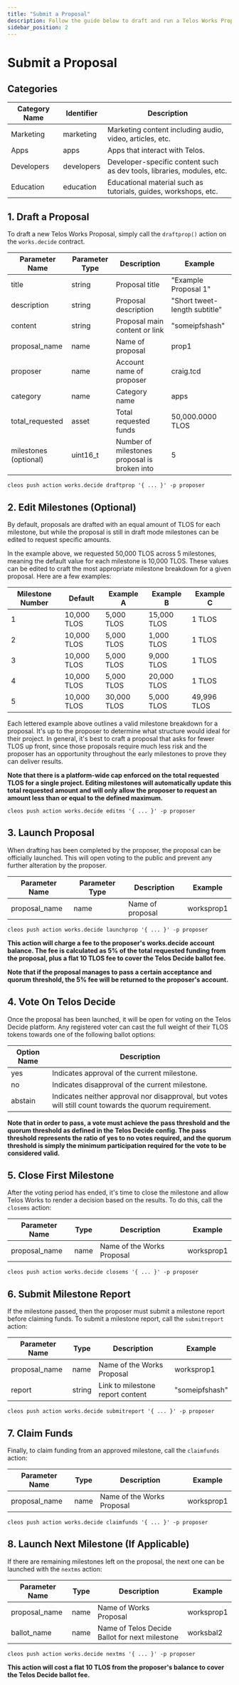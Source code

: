 ```yaml
---
title: "Submit a Proposal"
description: Follow the guide below to draft and run a Telos Works Proposal
sidebar_position: 2
---
```


# Submit a Proposal

## Categories

| Category Name | Identifier | Description                                                            |
| ------------- | ---------- | ---------------------------------------------------------------------- |
| Marketing     | marketing  | Marketing content including audio, video, articles, etc.               |
| Apps          | apps       | Apps that interact with Telos.                                         |
| Developers    | developers | Developer-specific content such as dev tools, libraries, modules, etc. |
| Education     | education  | Educational material such as tutorials, guides, workshops, etc.        |

## 1. Draft a Proposal

To draft a new Telos Works Proposal, simply call the `draftprop()` action on the `works.decide` contract.

| Parameter Name        | Parameter Type | Description                                  | Example                       |
| --------------------- | -------------- | -------------------------------------------- | ----------------------------- |
| title                 | string         | Proposal title                               | "Example Proposal 1"          |
| description           | string         | Proposal description                         | "Short tweet-length subtitle" |
| content               | string         | Proposal main content or link                | "someipfshash"                |
| proposal\_name        | name           | Name of proposal                             | prop1                         |
| proposer              | name           | Account name of proposer                     | craig.tcd                     |
| category              | name           | Category name                                | apps                          |
| total\_requested      | asset          | Total requested funds                        | 50,000.0000 TLOS              |
| milestones (optional) | uint16\_t      | Number of milestones proposal is broken into | 5                             |

```
cleos push action works.decide draftprop '{ ... }' -p proposer
```

## 2. Edit Milestones (Optional)

By default, proposals are drafted with an equal amount of TLOS for each milestone, but while the proposal is still in draft mode milestones can be edited to request specific amounts.

In the example above, we requested 50,000 TLOS across 5 milestones, meaning the default value for each milestone is 10,000 TLOS. These values can be edited to craft the most appropriate milestone breakdown for a given proposal. Here are a few examples:

| Milestone Number | Default     | Example A   | Example B   | Example C   |
| ---------------- | ----------- | ----------- | ----------- | ----------- |
| 1                | 10,000 TLOS | 5,000 TLOS  | 15,000 TLOS | 1 TLOS      |
| 2                | 10,000 TLOS | 5,000 TLOS  | 1,000 TLOS  | 1 TLOS      |
| 3                | 10,000 TLOS | 5,000 TLOS  | 9,000 TLOS  | 1 TLOS      |
| 4                | 10,000 TLOS | 5,000 TLOS  | 20,000 TLOS | 1 TLOS      |
| 5                | 10,000 TLOS | 30,000 TLOS | 5,000 TLOS  | 49,996 TLOS |

Each lettered example above outlines a valid milestone breakdown for a proposal. It's up to the proposer to determine what structure would ideal for their project. In general, it's best to craft a proposal that asks for fewer TLOS up front, since those proposals require much less risk and the proposer has an opportunity throughout the early milestones to prove they can deliver results.

__Note that there is a platform-wide cap enforced on the total requested TLOS for a single project. Editing milestones will automatically update this total requested amount and will only allow the proposer to request an amount less than or equal to the defined maximum.__

```
cleos push action works.decide editms '{ ... }' -p proposer
```

## 3. Launch Proposal

When drafting has been completed by the proposer, the proposal can be officially launched. This will open voting to the public and prevent any further alteration by the proposer.

| Parameter Name | Parameter Type | Description      | Example    |
| -------------- | -------------- | ---------------- | ---------- |
| proposal\_name | name           | Name of proposal | worksprop1 |

```
cleos push action works.decide launchprop '{ ... }' -p proposer
```

__This action will charge a fee to the proposer's works.decide account balance. The fee is calculated as 5% of the total requested funding from the proposal, plus a flat 10 TLOS fee to cover the Telos Decide ballot fee.&#x20;__

__Note that if the proposal manages to pass a certain acceptance and quorum threshold, the 5% fee will be returned to the proposer's account.__

## 4. Vote On Telos Decide

Once the proposal has been launched, it will be open for voting on the Telos Decide platform. Any registered voter can cast the full weight of their TLOS tokens towards one of the following ballot options:

| Option Name | Description                                                                                            |
| ----------- | ------------------------------------------------------------------------------------------------------ |
| yes         | Indicates approval of the current milestone.                                                           |
| no          | Indicates disapproval of the current milestone.                                                        |
| abstain     | Indicates neither approval nor disapproval, but votes will still count towards the quorum requirement. |

__Note that in order to pass, a vote must achieve the pass threshold and the quorum threshold as defined in the Telos Decide config. The pass threshold represents the ratio of yes to no votes required, and the quorum threshold is simply the minimum participation required for the vote to be considered valid.__

## 5. Close First Milestone

After the voting period has ended, it's time to close the milestone and allow Telos Works to render a decision based on the results. To do this, call the `closems` action:

| Parameter Name | Type | Description                | Example    |
| -------------- | ---- | -------------------------- | ---------- |
| proposal\_name | name | Name of the Works Proposal | worksprop1 |

```
cleos push action works.decide closems '{ ... }' -p proposer
```

## 6. Submit Milestone Report

If the milestone passed, then the proposer must submit a milestone report before claiming funds. To submit a milestone report, call the `submitreport` action:

| Parameter Name | Type   | Description                      | Example        |
| -------------- | ------ | -------------------------------- | -------------- |
| proposal\_name | name   | Name of the Works Proposal       | worksprop1     |
| report         | string | Link to milestone report content | "someipfshash" |

```
cleos push action works.decide submitreport '{ ... }' -p proposer
```

## 7. Claim Funds

Finally, to claim funding from an approved milestone, call the `claimfunds` action:

| Parameter Name | Type | Description                | Example    |
| -------------- | ---- | -------------------------- | ---------- |
| proposal\_name | name | Name of the Works Proposal | worksprop1 |

```
cleos push action works.decide claimfunds '{ ... }' -p proposer
```

## 8. Launch Next Milestone (If Applicable)

If there are remaining milestones left on the proposal, the next one can be launched with the `nextms` action:

| Parameter Name | Type | Description                                    | Example    |
| -------------- | ---- | ---------------------------------------------- | ---------- |
| proposal\_name | name | Name of Works Proposal                         | worksprop1 |
| ballot\_name   | name | Name of Telos Decide Ballot for next milestone | worksbal2  |

```
cleos push action works.decide nextms '{ ... }' -p proposer
```

__This action will cost a flat 10 TLOS from the proposer's balance to cover the Telos Decide ballot fee.__
